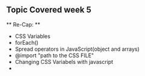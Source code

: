 ## **Topic Covered week 5**

** Re-Cap: **
 
 - CSS Variables  
 - forEach()
 - Spread operators in JavaScript(object and arrays) 
 - @import "path to the CSS FILE"
 - Changing CSS Variabels with javascript  
 - 